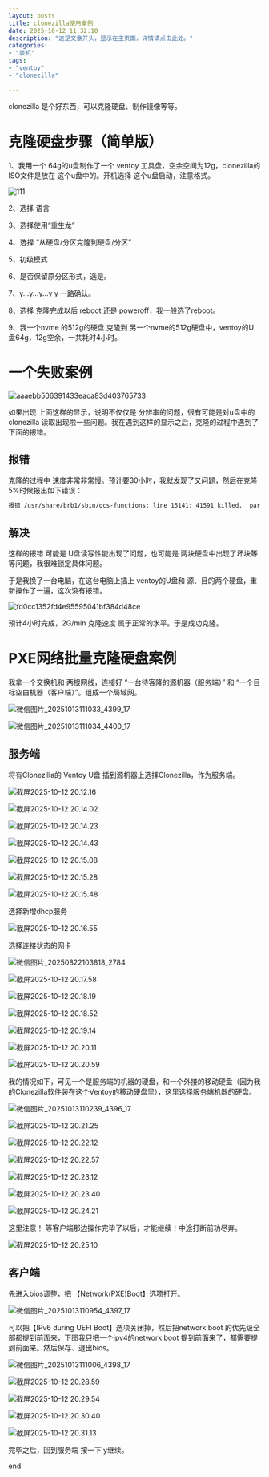 ```yaml
---
layout: posts
title: clonezilla使用案例
date: 2025-10-12 11:32:10
description: "这是文章开头，显示在主页面，详情请点击此处。"
categories: 
- "装机"
tags:
- "ventoy"
- "clonezilla"

---
```




clonezilla 是个好东西，可以克隆硬盘、制作镜像等等。



# 克隆硬盘步骤（简单版）

1、我用一个 64g的u盘制作了一个 ventoy 工具盘，空余空间为12g，clonezilla的ISO文件是放在 这个u盘中的。开机选择 这个u盘启动，注意格式。

![111](clonezilla%E4%BD%BF%E7%94%A8%E6%A1%88%E4%BE%8B/111.jpg)



2、选择 语言



3、选择使用“重生龙”



4、选择 “从硬盘/分区克隆到硬盘/分区”



5、初级模式



6、是否保留原分区形式，选是。



7、y...y...y...y y 一路确认。



8、选择 克隆完成以后 reboot 还是 poweroff，我一般选了reboot。



9、我一个nvme 的512g的硬盘 克隆到 另一个nvme的512g硬盘中，ventoy的U盘64g，12g空余，一共耗时4小时。



# 一个失败案例

![aaaebb506391433eaca83d403765733](clonezilla%E4%BD%BF%E7%94%A8%E6%A1%88%E4%BE%8B/aaaebb506391433eaca83d403765733.jpg)

如果出现 上面这样的显示，说明不仅仅是 分辨率的问题，很有可能是对u盘中的 clonezilla 读取出现啦一些问题。我在遇到这样的显示之后，克隆的过程中遇到了 下面的报错。

## 报错

克隆的过程中 速度非常非常慢。预计要30小时，我就发现了又问题，然后在克隆5%时候报出如下错误：

```sh
报错 /usr/share/brb1/sbin/ocs-functions: line 15141: 41591 killed.  partclone.dd -z 10485760 -N -L /var/log/partclone.log -s /dev/sdc3 -0 /dev/sdd3  Failed to clone /dev/sdc3 to /dev/sdd3 press "Enter" to continue... 
```

## 解决

这样的报错 可能是 U盘读写性能出现了问题，也可能是 两块硬盘中出现了坏块等等问题，我很难锁定具体问题。

于是我换了一台电脑，在这台电脑上插上 ventoy的U盘和 源、目的两个硬盘，重新操作了一遍，这次没有报错。

![fd0cc1352fd4e95595041bf384d48ce](clonezilla%E4%BD%BF%E7%94%A8%E6%A1%88%E4%BE%8B/fd0cc1352fd4e95595041bf384d48ce.jpg)

预计4小时完成，2G/min 克隆速度 属于正常的水平。于是成功克隆。



# PXE网络批量克隆硬盘案例

我拿一个交换机和 两根网线，连接好  “一台待客隆的源机器（服务端）” 和 “一个目标空白机器（客户端）”。组成一个局域网。

![微信图片_20251013111033_4399_17](clonezilla%E4%BD%BF%E7%94%A8%E6%A1%88%E4%BE%8B/%E5%BE%AE%E4%BF%A1%E5%9B%BE%E7%89%87_20251013111033_4399_17.jpg)

![微信图片_20251013111034_4400_17](clonezilla%E4%BD%BF%E7%94%A8%E6%A1%88%E4%BE%8B/%E5%BE%AE%E4%BF%A1%E5%9B%BE%E7%89%87_20251013111034_4400_17.jpg)

## 服务端

将有Clonezilla的 Ventoy U盘 插到源机器上选择Clonezilla，作为服务端。

![截屏2025-10-12 20.12.16](clonezilla%E4%BD%BF%E7%94%A8%E6%A1%88%E4%BE%8B/%E6%88%AA%E5%B1%8F2025-10-12%2020.12.16.jpg)



![截屏2025-10-12 20.14.02](clonezilla%E4%BD%BF%E7%94%A8%E6%A1%88%E4%BE%8B/%E6%88%AA%E5%B1%8F2025-10-12%2020.14.02.jpg)



![截屏2025-10-12 20.14.23](clonezilla%E4%BD%BF%E7%94%A8%E6%A1%88%E4%BE%8B/%E6%88%AA%E5%B1%8F2025-10-12%2020.14.23.jpg)



![截屏2025-10-12 20.14.43](clonezilla%E4%BD%BF%E7%94%A8%E6%A1%88%E4%BE%8B/%E6%88%AA%E5%B1%8F2025-10-12%2020.14.43.jpg)



![截屏2025-10-12 20.15.08](clonezilla%E4%BD%BF%E7%94%A8%E6%A1%88%E4%BE%8B/%E6%88%AA%E5%B1%8F2025-10-12%2020.15.08.jpg)



![截屏2025-10-12 20.15.28](clonezilla%E4%BD%BF%E7%94%A8%E6%A1%88%E4%BE%8B/%E6%88%AA%E5%B1%8F2025-10-12%2020.15.28.jpg)



![截屏2025-10-12 20.15.48](clonezilla%E4%BD%BF%E7%94%A8%E6%A1%88%E4%BE%8B/%E6%88%AA%E5%B1%8F2025-10-12%2020.15.48.jpg)

选择新增dhcp服务

![截屏2025-10-12 20.16.55](clonezilla%E4%BD%BF%E7%94%A8%E6%A1%88%E4%BE%8B/%E6%88%AA%E5%B1%8F2025-10-12%2020.16.55.jpg)

选择连接状态的网卡

![微信图片_20250822103818_2784](clonezilla%E4%BD%BF%E7%94%A8%E6%A1%88%E4%BE%8B/%E5%BE%AE%E4%BF%A1%E5%9B%BE%E7%89%87_20250822103818_2784.jpg)



![截屏2025-10-12 20.17.58](clonezilla%E4%BD%BF%E7%94%A8%E6%A1%88%E4%BE%8B/%E6%88%AA%E5%B1%8F2025-10-12%2020.17.58.jpg)



![截屏2025-10-12 20.18.19](clonezilla%E4%BD%BF%E7%94%A8%E6%A1%88%E4%BE%8B/%E6%88%AA%E5%B1%8F2025-10-12%2020.18.19.jpg)



![截屏2025-10-12 20.18.52](clonezilla%E4%BD%BF%E7%94%A8%E6%A1%88%E4%BE%8B/%E6%88%AA%E5%B1%8F2025-10-12%2020.18.52.jpg)



![截屏2025-10-12 20.19.14](clonezilla%E4%BD%BF%E7%94%A8%E6%A1%88%E4%BE%8B/%E6%88%AA%E5%B1%8F2025-10-12%2020.19.14.jpg)



![截屏2025-10-12 20.20.11](clonezilla%E4%BD%BF%E7%94%A8%E6%A1%88%E4%BE%8B/%E6%88%AA%E5%B1%8F2025-10-12%2020.20.11.jpg)



![截屏2025-10-12 20.20.59](clonezilla%E4%BD%BF%E7%94%A8%E6%A1%88%E4%BE%8B/%E6%88%AA%E5%B1%8F2025-10-12%2020.20.59.jpg)

我的情况如下，可见一个是服务端的机器的硬盘，和一个外接的移动硬盘（因为我的Clonezilla软件装在这个Ventoy的移动硬盘里），这里选择服务端机器的硬盘。

![微信图片_20251013110239_4396_17](clonezilla%E4%BD%BF%E7%94%A8%E6%A1%88%E4%BE%8B/%E5%BE%AE%E4%BF%A1%E5%9B%BE%E7%89%87_20251013110239_4396_17.jpg)



![截屏2025-10-12 20.21.25](clonezilla%E4%BD%BF%E7%94%A8%E6%A1%88%E4%BE%8B/%E6%88%AA%E5%B1%8F2025-10-12%2020.21.25.jpg)



![截屏2025-10-12 20.22.12](clonezilla%E4%BD%BF%E7%94%A8%E6%A1%88%E4%BE%8B/%E6%88%AA%E5%B1%8F2025-10-12%2020.22.12.jpg)



![截屏2025-10-12 20.22.57](clonezilla%E4%BD%BF%E7%94%A8%E6%A1%88%E4%BE%8B/%E6%88%AA%E5%B1%8F2025-10-12%2020.22.57.jpg)



![截屏2025-10-12 20.23.12](clonezilla%E4%BD%BF%E7%94%A8%E6%A1%88%E4%BE%8B/%E6%88%AA%E5%B1%8F2025-10-12%2020.23.12.jpg)



![截屏2025-10-12 20.23.40](clonezilla%E4%BD%BF%E7%94%A8%E6%A1%88%E4%BE%8B/%E6%88%AA%E5%B1%8F2025-10-12%2020.23.40.jpg)



![截屏2025-10-12 20.24.21](clonezilla%E4%BD%BF%E7%94%A8%E6%A1%88%E4%BE%8B/%E6%88%AA%E5%B1%8F2025-10-12%2020.24.21.jpg)

这里注意！ 等客户端那边操作完毕了以后，才能继续！中途打断前功尽弃。

![截屏2025-10-12 20.25.10](clonezilla%E4%BD%BF%E7%94%A8%E6%A1%88%E4%BE%8B/%E6%88%AA%E5%B1%8F2025-10-12%2020.25.10.jpg)



## 客户端

先进入bios调整，把 【Network(PXE)Boot】选项打开。

![微信图片_20251013110954_4397_17](clonezilla%E4%BD%BF%E7%94%A8%E6%A1%88%E4%BE%8B/%E5%BE%AE%E4%BF%A1%E5%9B%BE%E7%89%87_20251013110954_4397_17.jpg)

可以把【IPv6 during UEFI Boot】选项关闭掉，然后把network boot 的优先级全部都提到前面来，下图我只把一个ipv4的network boot 提到前面来了，都需要提到前面来。然后保存、退出bios。

![微信图片_20251013111006_4398_17](clonezilla%E4%BD%BF%E7%94%A8%E6%A1%88%E4%BE%8B/%E5%BE%AE%E4%BF%A1%E5%9B%BE%E7%89%87_20251013111006_4398_17.jpg)



![截屏2025-10-12 20.28.59](clonezilla%E4%BD%BF%E7%94%A8%E6%A1%88%E4%BE%8B/%E6%88%AA%E5%B1%8F2025-10-12%2020.28.59.jpg)



![截屏2025-10-12 20.29.54](clonezilla%E4%BD%BF%E7%94%A8%E6%A1%88%E4%BE%8B/%E6%88%AA%E5%B1%8F2025-10-12%2020.29.54.jpg)



![截屏2025-10-12 20.30.40](clonezilla%E4%BD%BF%E7%94%A8%E6%A1%88%E4%BE%8B/%E6%88%AA%E5%B1%8F2025-10-12%2020.30.40.jpg)



![截屏2025-10-12 20.31.13](clonezilla%E4%BD%BF%E7%94%A8%E6%A1%88%E4%BE%8B/%E6%88%AA%E5%B1%8F2025-10-12%2020.31.13.jpg)



完毕之后，回到服务端 按一下 y继续。

end